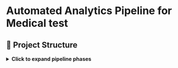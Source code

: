 # **Automated Analytics Pipeline for Medical test**

## 📁 Project Structure

<details>
<summary><strong>Click to expand pipeline phases</strong></summary>

### 📁 Repository Structure
- `scripts/` – generation scripts (screenshots)
- `templates/` – document templates
- `visuals/` – infographics
- `docs/` – documentation
  
### 📄 Detailed Documentation

- `1_doc-automation` [Automation: Word & Email Templates](docs/README_doc-automation.md)
- `2_archive-to-csv` [ETL: Archive to CSV](docs/README_archive-to-csv.md)
- `3_analytics-insights` [Analytics & Dashboards](docs/README_analytics-insights.md)

---

###  [`1_doc-automation`](https://github.com/gnrtd/medical_assistance_public/tree/1_doc-automation)
- Automates daily generation of Word report templates using 6 different schedules a month.  
- Includes dynamic folder creation, templating, and 📧 email draft scheduling via PowerShell and Google Apps Script.

---

###  [`2_archive-to-csv`](https://github.com/gnrtd/medical_assistance_public/tree/2_archive-to-csv)
- Parses and cleans archived report files 📂.  
- Extracts data and normalizes it into CSV for SQL/Excel pipelines.

---

###  [`3_analytics-insights`](https://github.com/gnrtd/medical_assistance_public/tree/3_analytics-insights)
- Visualizes trends using Tableau 📈.  
- Analyzes office workloads and gives other essential insights.

---

🔐 Disclaimer All names, schedules, and content are synthetic. This branch is designed strictly for portfolio demonstration and technical evaluation purposes.

</details>




